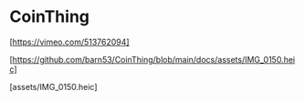 # CoinThing



[https://vimeo.com/513762094]

[https://github.com/barn53/CoinThing/blob/main/docs/assets/IMG_0150.heic]

[assets/IMG_0150.heic]

